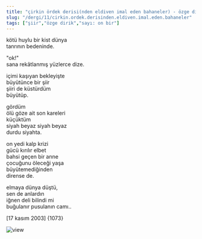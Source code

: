 ```yaml
---
title: "çirkin ördek derisi(nden eldiven imal eden bahaneler) - özge dirik"
slug: "/dergi/11/cirkin.ordek.derisinden.eldiven.imal.eden.bahaneler"
tags: ["şiir","özge dirik","sayı: on bir"]
---
```


kötü huylu bir kist dünya  
tanrının bedeninde.

"ok!"  
sana rekâtlanmış yüzlerce dize.

içimi kaşıyan bekleyişte  
büyütünce bir şiir  
şiiri de küstürdüm  
büyütüp.

gördüm  
ölü göze ait son kareleri  
küçüktüm  
siyah beyaz siyah beyaz  
durdu siyahta.

on yedi kalp krizi  
gücü kırılır elbet  
bahsi geçen bir anne  
çocuğunu öleceği yaşa  
büyütemediğinden  
dirense de.

elmaya dünya düştü,  
sen de anlardın  
iğnen deli bilindi mi  
buğulanır pusulanın camı..

\[17 kasım 2003\] {1073}

![view](/img/ky11_20.jpg)
